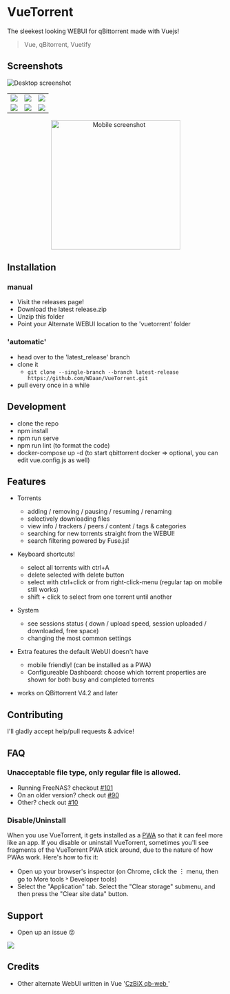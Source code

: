 # VueTorrent

The sleekest looking WEBUI for qBittorrent made with Vuejs!

> Vue, qBitorrent, Vuetify

## Screenshots

![Desktop screenshot](https://imgur.com/hpjuVYb.png)

|                                    |                                    |                                    |
| :--------------------------------: | :--------------------------------: | :--------------------------------: |
| ![](https://imgur.com/Zcm98H3.png) | ![](https://imgur.com/OujrH0f.png) | ![](https://imgur.com/3FZTXPL.png) |
| ![](https://imgur.com/QYpNCXs.png) | ![](https://imgur.com/6j5wxhl.png) | ![](https://imgur.com/jnzDKjW.png) |

<p align="center">
<img src="https://imgur.com/U3mes8r.png" width="300" alt="Mobile screenshot">
</p>

## Installation

### manual

- Visit the releases page!
- Download the latest release.zip
- Unzip this folder
- Point your Alternate WEBUI location to the 'vuetorrent' folder

### 'automatic'

- head over to the 'latest_release' branch
- clone it
  - `git clone --single-branch --branch latest-release https://github.com/WDaan/VueTorrent.git`
- pull every once in a while

## Development

- clone the repo
- npm install
- npm run serve
- npm run lint (to format the code)
- docker-compose up -d (to start qbittorrent docker => optional, you can edit vue.config.js as well)

## Features

- Torrents
  - adding / removing / pausing / resuming / renaming
  - selectively downloading files
  - view info / trackers / peers / content / tags & categories
  - searching for new torrents straight from the WEBUI!
  - search filtering powered by Fuse.js!

- Keyboard shortcuts!
  - select all torrents with ctrl+A
  - delete selected with delete button
  - select with ctrl+click or from right-click-menu (regular tap on mobile still works)
  - shift + click to select from one torrent until another

- System
  - see sessions status ( down / upload speed, session uploaded / downloaded, free space)
  - changing the most common settings

- Extra features the default WebUI doesn't have
  - mobile friendly! (can be installed as a PWA)
  - Configureable Dashboard: choose which torrent properties are shown for both busy and completed torrents

- works on QBittorrent V4.2 and later

## Contributing

I'll gladly accept help/pull requests & advice!

## FAQ

### Unacceptable file type, only regular file is allowed. 
- Running FreeNAS? checkout [#101](/../../issues/101)
- On an older version? check out [#90](/../../issues/90)
- Other? check out [#10](/../../issues/10)

### Disable/Uninstall
When you use VueTorrent, it gets installed as a [PWA](https://web.dev/progressive-web-apps/) so that it can feel more like an app.
If you disable or uninstall VueTorrent, sometimes you'll see fragments of the VueTorrent PWA stick around, due to the nature of how PWAs work.
Here's how to fix it:
- Open up your browser's inspector (on Chrome, click the ︙ menu, then go to More tools ˃ Developer tools)
- Select the "Application" tab. Select the "Clear storage" submenu, and then press the "Clear site data" button.


## Support

- Open up an issue 😛

<a href="https://www.buymeacoffee.com/wdaan"><img src="https://img.buymeacoffee.com/button-api/?text=Buy me a coffee&emoji=&slug=wdaan&button_colour=FFDD00&font_colour=000000&font_family=Arial&outline_colour=000000&coffee_colour=ffffff"></a>

## Credits

- Other alternate WebUI written in Vue '[CzBiX qb-web ](https://github.com/CzBiX/qb-web)'